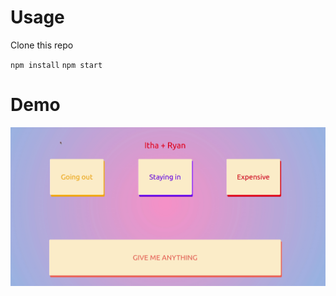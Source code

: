 # Usage

Clone this repo

`npm install`
`npm start`

# Demo

![Demo gif](https://raw.githubusercontent.com/rymanso/date-ideas/main/demo.gif)
